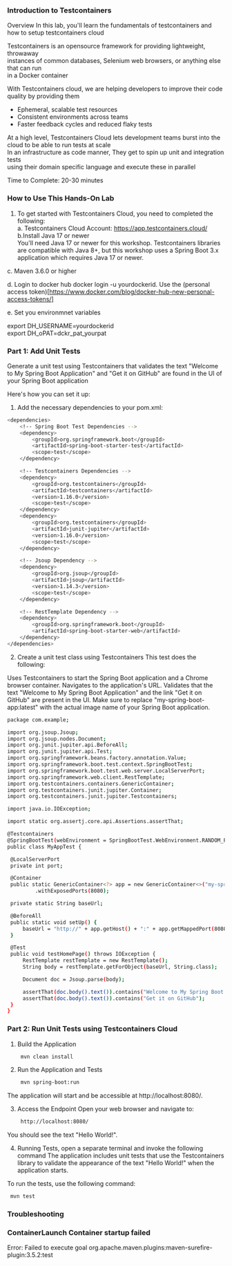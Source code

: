 ### Introduction to Testcontainers

Overview
In this lab, you'll learn the fundamentals of testcontainers and how to setup testcontainers cloud</br>

Testcontainers is an opensource framework for providing lightweight, throwaway </br>instances of common databases, Selenium web browsers, or anything else that can run </br>in a Docker container</br>

With Testcontainers cloud, we are helping developers to improve their code quality by providing them </br>
- Ephemeral, scalable test resources </br>
- Consistent environments across teams </br>
- Faster feedback cycles and reduced flaky tests </br>

At a high level, Testcontainers Cloud lets development teams burst into the cloud to be able to run tests at scale</br>
In an infrastructure as code manner, They get to spin up unit and integration tests  </br>
using their domain specific language and execute these in parallel</br>


Time to Complete: 20-30 minutes

### How to Use This Hands-On Lab

1. To get started with Testcontainers Cloud, you need to completed the following:</br>
a. Testcontainers Cloud Account: https://app.testcontainers.cloud/
b.Install Java 17 or newer</br>
You'll need Java 17 or newer for this workshop. Testcontainers libraries are compatible with Java 8+, but this workshop uses a Spring Boot 3.x application which requires Java 17 or newer. </br>

c. Maven 3.6.0 or higher</br>

d. Login to docker hub docker login -u yourdockerid. Use the (personal access token)[https://www.docker.com/blog/docker-hub-new-personal-access-tokens/]</br>

e. Set you environmnet variables</br>

export DH_USERNAME=yourdockerid </br>
export DH_oPAT=dckr_pat_yourpat </br>

### Part 1: Add Unit Tests
Generate a unit test using Testcontainers that validates the text "Welcome to My Spring Boot Application" and "Get it on GitHub" are found in the UI of your Spring Boot application

Here's how you can set it up:
1. Add the necessary dependencies to your pom.xml:

```sh
<dependencies>
    <!-- Spring Boot Test Dependencies -->
    <dependency>
        <groupId>org.springframework.boot</groupId>
        <artifactId>spring-boot-starter-test</artifactId>
        <scope>test</scope>
    </dependency>

    <!-- Testcontainers Dependencies -->
    <dependency>
        <groupId>org.testcontainers</groupId>
        <artifactId>testcontainers</artifactId>
        <version>1.16.0</version>
        <scope>test</scope>
    </dependency>
    <dependency>
        <groupId>org.testcontainers</groupId>
        <artifactId>junit-jupiter</artifactId>
        <version>1.16.0</version>
        <scope>test</scope>
    </dependency>

    <!-- Jsoup Dependency -->
    <dependency>
        <groupId>org.jsoup</groupId>
        <artifactId>jsoup</artifactId>
        <version>1.14.3</version>
        <scope>test</scope>
    </dependency>

    <!-- RestTemplate Dependency -->
    <dependency>
        <groupId>org.springframework.boot</groupId>
        <artifactId>spring-boot-starter-web</artifactId>
    </dependency>
</dependencies>
   ```
2. Create a unit test class using Testcontainers
This test does the following:

Uses Testcontainers to start the Spring Boot application and a Chrome browser container.
Navigates to the application's URL.
Validates that the text "Welcome to My Spring Boot Application" and the link "Get it on GitHub" are present in the UI.
Make sure to replace "my-spring-boot-app:latest" with the actual image name of your Spring Boot application.


   ```sh
package com.example;

import org.jsoup.Jsoup;
import org.jsoup.nodes.Document;
import org.junit.jupiter.api.BeforeAll;
import org.junit.jupiter.api.Test;
import org.springframework.beans.factory.annotation.Value;
import org.springframework.boot.test.context.SpringBootTest;
import org.springframework.boot.test.web.server.LocalServerPort;
import org.springframework.web.client.RestTemplate;
import org.testcontainers.containers.GenericContainer;
import org.testcontainers.junit.jupiter.Container;
import org.testcontainers.junit.jupiter.Testcontainers;

import java.io.IOException;

import static org.assertj.core.api.Assertions.assertThat;

@Testcontainers
@SpringBootTest(webEnvironment = SpringBootTest.WebEnvironment.RANDOM_PORT)
public class MyAppTest {

    @LocalServerPort
    private int port;

    @Container
    public static GenericContainer<?> app = new GenericContainer<>("my-spring-boot-app:latest")
            .withExposedPorts(8080);

    private static String baseUrl;

    @BeforeAll
    public static void setUp() {
        baseUrl = "http://" + app.getHost() + ":" + app.getMappedPort(8080);
    }

    @Test
    public void testHomePage() throws IOException {
        RestTemplate restTemplate = new RestTemplate();
        String body = restTemplate.getForObject(baseUrl, String.class);

        Document doc = Jsoup.parse(body);

        assertThat(doc.body().text()).contains("Welcome to My Spring Boot Application");
        assertThat(doc.body().text()).contains("Get it on GitHub");
    }
}
   ```

### Part 2: Run Unit Tests using Testcontainers Cloud

1. Build the Application
   ```sh
    mvn clean install
   ```
2. Run the Application and Tests
   ```sh
    mvn spring-boot:run
   ```
The application will start and be accessible at http://localhost:8080/.

3. Access the Endpoint
Open your web browser and navigate to:
   ```sh
    http://localhost:8080/
   ```
You should see the text "Hello World!".

4. Running Tests, open a separate terminal and invoke the following command
The application includes unit tests that use the Testcontainers library to validate the appearance of the text "Hello World!" when the application starts.

To run the tests, use the following command:
   ```sh
    mvn test
   ```

### Troubleshooting 
### ContainerLaunch Container startup failed
Error: Failed to execute goal org.apache.maven.plugins:maven-surefire-plugin:3.5.2:test